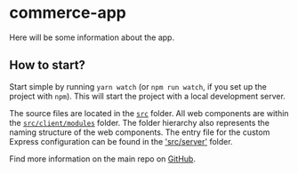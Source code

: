 # commerce-app

Here will be some information about the app.

## How to start?

Start simple by running `yarn watch` (or `npm run watch`, if you set up the project with `npm`). This will start the project with a local development server.

The source files are located in the [`src`](./src) folder. All web components are within the [`src/client/modules`](./src/modules) folder. The folder hierarchy also represents the naming structure of the web components. The entry file for the custom Express configuration can be found in the ['src/server'](./src/server) folder.

Find more information on the main repo on [GitHub](https://github.com/muenzpraeger/create-lwc-app).
